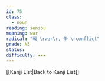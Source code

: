 ```yaml
---
id: 75
class:
  - noun
reading: sensou
meaning: war
radical: "戦 \rwar\r, 争 \rconflict"
grade: N3
status:
difficulty: ★★★
---
```

[[Kanji List|Back to Kanji List]]